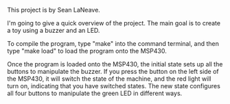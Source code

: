 This project is by Sean LaNeave.

I'm going to give a quick overview of the project. The main goal is to create a toy using a buzzer and an LED.

To compile the program, type "make" into the command terminal, and then type "make load" to load the program onto the MSP430.

Once the program is loaded onto the MSP430, the initial state sets up all the buttons to manipulate the buzzer. 
If you press the button on the left side of the MSP430, it will switch the state of the machine, and the red light will turn on, indicating that you have switched states. 
The new state configures all four buttons to manipulate the green LED in different ways.

